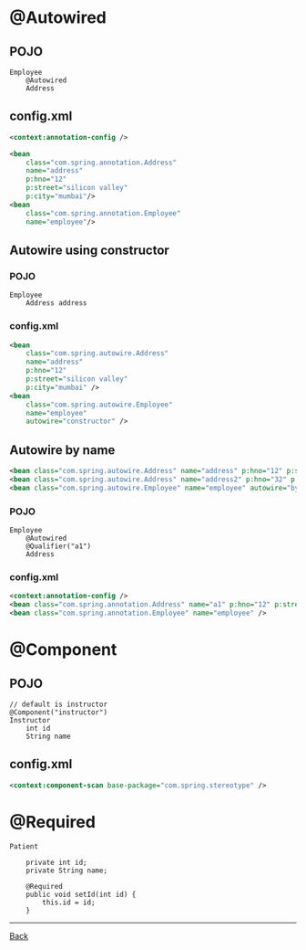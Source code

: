 # @Autowired

## POJO

```
Employee
	@Autowired
	Address
```

## config.xml

``` xml
<context:annotation-config />

<bean 
	class="com.spring.annotation.Address" 
	name="address" 
	p:hno="12" 
	p:street="silicon valley" 
	p:city="mumbai"/>	
<bean 
	class="com.spring.annotation.Employee" 
	name="employee"/>		
```

## Autowire using constructor

### POJO

``` 
Employee
	Address address
```

### config.xml

``` xml
<bean 
	class="com.spring.autowire.Address" 
	name="address" 
	p:hno="12" 
	p:street="silicon valley" 
	p:city="mumbai" />	
<bean 
	class="com.spring.autowire.Employee" 
	name="employee" 
	autowire="constructor" />
```

## Autowire by name

``` xml
<bean class="com.spring.autowire.Address" name="address" p:hno="12" p:street="silicon valley" p:city="mumbai" />
<bean class="com.spring.autowire.Address" name="address2" p:hno="32" p:street="silicon valley" p:city="mumbai" />
<bean class="com.spring.autowire.Employee" name="employee" autowire="byName" />	
```

### POJO

```
Employee
	@Autowired
	@Qualifier("a1")
	Address
```

### config.xml

``` xml
<context:annotation-config />
<bean class="com.spring.annotation.Address" name="a1" p:hno="12" p:street="silicon valley" p:city="mumbai" />
<bean class="com.spring.annotation.Employee" name="employee" />	

```

# @Component

## POJO

```
// default is instructor
@Component("instructor")
Instructor
	int id
	String name
```

## config.xml

``` xml
<context:component-scan base-package="com.spring.stereotype" />	
```

# @Required

```
Patient

	private int id;
	private String name;
	
	@Required
	public void setId(int id) {
		this.id = id;
	}

```	
***
[Back](./index.md)
